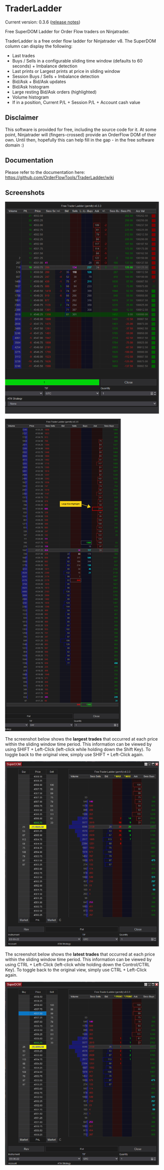 # TraderLadder
Current version: 0.3.6 ([release notes](https://github.com/OrderFlowTools/TraderLadder/blob/main/RELEASE_NOTES.md))

Free SuperDOM Ladder for Order Flow traders on Ninjatrader.

TraderLadder is a free order flow ladder for Ninjatrader v8. The SuperDOM column can display the following:

- Last trades
- Buys / Sells in a configurable sliding time window (defaults to 60 seconds) + Imbalance detection
- Last prints or Largest prints at price in sliding window 
- Session Buys / Sells + Imbalance detection
- Bid/Ask + Bid/Ask updates
- Bid/Ask histogram 
- Large resting Bid/Ask orders (highlighted)
- Volume histogram
- If in a position, Current P/L + Session P/L + Account cash value

## Disclaimer
This software is provided for free, including the source code for it. At some point, Ninjatrader will (fingers-crossed) provide an OrderFlow DOM of their own. Until then, hopefully this can help fill in the gap - in the free software domain :)

## Documentation
Please refer to the documentation here: https://github.com/OrderFlowTools/TraderLadder/wiki

## Screenshots
![DarkScreenShot_1](https://github.com/OrderFlowTools/screenshots/blob/main/traderladder/v0.3.3/full.PNG)

![DarkScreenShot_1](https://github.com/OrderFlowTools/screenshots/blob/main/traderladder/v0.3.6/ladder-size-highlight.PNG)

The screenshot below shows the **largest trades** that occurred at each price within the sliding window time period. 
This information can be viewed by using SHIFT + Left-Click (left-click while holding down the Shift Key). To toggle back to the original view, simply use SHIFT + Left-Click again.

![DarkScreenShot_1](https://github.com/OrderFlowTools/screenshots/blob/main/traderladder/v0.3.3/largest-trades.PNG)

The screenshot below shows the **latest trades** that occurred at each price within the sliding window time period. 
This information can be viewed by using CTRL + Left-Click (left-click while holding down the Control/CTRL Key). To toggle back to the original view, simply use CTRL + Left-Click again.

![DarkScreenShot_1](https://github.com/OrderFlowTools/screenshots/blob/main/traderladder/v0.3.3/last-prints.PNG)
